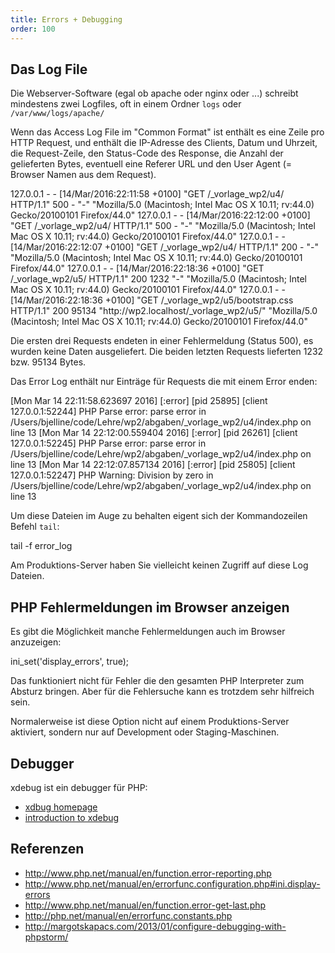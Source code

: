 ```yaml
---
title: Errors + Debugging
order: 100
---
```


Das Log File
------------

Die Webserver-Software (egal ob apache oder nginx oder ...) schreibt mindestens
zwei Logfiles, oft in einem Ordner `logs` oder `/var/www/logs/apache/`

Wenn das Access Log File im "Common Format" ist enthält es eine Zeile pro HTTP Request, und enthält
die IP-Adresse des Clients, Datum und Uhrzeit, die Request-Zeile, den
Status-Code des Response, die Anzahl der gelieferten Bytes, eventuell
eine Referer URL und den User Agent (= Browser Namen aus dem Request).

<plain caption="access_log">
127.0.0.1 - - [14/Mar/2016:22:11:58 +0100] "GET /_vorlage_wp2/u4/ HTTP/1.1" 500 - "-" "Mozilla/5.0 (Macintosh; Intel Mac OS X 10.11; rv:44.0) Gecko/20100101 Firefox/44.0"
127.0.0.1 - - [14/Mar/2016:22:12:00 +0100] "GET /_vorlage_wp2/u4/ HTTP/1.1" 500 - "-" "Mozilla/5.0 (Macintosh; Intel Mac OS X 10.11; rv:44.0) Gecko/20100101 Firefox/44.0"
127.0.0.1 - - [14/Mar/2016:22:12:07 +0100] "GET /_vorlage_wp2/u4/ HTTP/1.1" 200 - "-" "Mozilla/5.0 (Macintosh; Intel Mac OS X 10.11; rv:44.0) Gecko/20100101 Firefox/44.0"
127.0.0.1 - - [14/Mar/2016:22:18:36 +0100] "GET /_vorlage_wp2/u5/ HTTP/1.1" 200 1232 "-" "Mozilla/5.0 (Macintosh; Intel Mac OS X 10.11; rv:44.0) Gecko/20100101 Firefox/44.0"
127.0.0.1 - - [14/Mar/2016:22:18:36 +0100] "GET /_vorlage_wp2/u5/bootstrap.css HTTP/1.1" 200 95134 "http://wp2.localhost/_vorlage_wp2/u5/" "Mozilla/5.0 (Macintosh; Intel Mac OS X 10.11; rv:44.0) Gecko/20100101 Firefox/44.0"
</plain>

Die ersten drei Requests endeten in einer Fehlermeldung (Status 500), es wurden keine Daten ausgeliefert. Die
beiden letzten Requests lieferten 1232 bzw. 95134 Bytes.

Das Error Log enthält nur Einträge für Requests die mit einem
Error enden: 

<plain caption="error_log">
[Mon Mar 14 22:11:58.623697 2016] [:error] [pid 25895] [client 127.0.0.1:52244] PHP Parse error:  parse error in /Users/bjelline/code/Lehre/wp2/abgaben/_vorlage_wp2/u4/index.php on line 13
[Mon Mar 14 22:12:00.559404 2016] [:error] [pid 26261] [client 127.0.0.1:52245] PHP Parse error:  parse error in /Users/bjelline/code/Lehre/wp2/abgaben/_vorlage_wp2/u4/index.php on line 13
[Mon Mar 14 22:12:07.857134 2016] [:error] [pid 25805] [client 127.0.0.1:52247] PHP Warning:  Division by zero in /Users/bjelline/code/Lehre/wp2/abgaben/_vorlage_wp2/u4/index.php on line 13
</plain>

Um diese Dateien im Auge zu behalten eigent sich der Kommandozeilen Befehl `tail`:

<shell>
tail -f error_log
</shell>



Am Produktions-Server haben Sie vielleicht keinen Zugriff auf diese
Log Dateien.


PHP Fehlermeldungen im Browser anzeigen
---------------

Es gibt die Möglichkeit manche Fehlermeldungen auch im Browser anzuzeigen:

<php>
ini_set('display_errors', true);
</php>

Das funktioniert nicht für Fehler die den gesamten PHP Interpreter zum
Absturz bringen. Aber für die Fehlersuche kann es trotzdem sehr hilfreich sein.

Normalerweise ist diese Option nicht auf einem Produktions-Server aktiviert,
sondern nur auf Development oder Staging-Maschinen.

Debugger
-------

xdebug ist ein debugger für PHP:

* [xdbug homepage](https://xdebug.org/index.php)
* [introduction to xdebug](http://devzone.zend.com/1120/introducing-xdebug/)


Referenzen
--------

* http://www.php.net/manual/en/function.error-reporting.php
* http://www.php.net/manual/en/errorfunc.configuration.php#ini.display-errors
* http://www.php.net/manual/en/function.error-get-last.php
* http://php.net/manual/en/errorfunc.constants.php
* http://margotskapacs.com/2013/01/configure-debugging-with-phpstorm/
